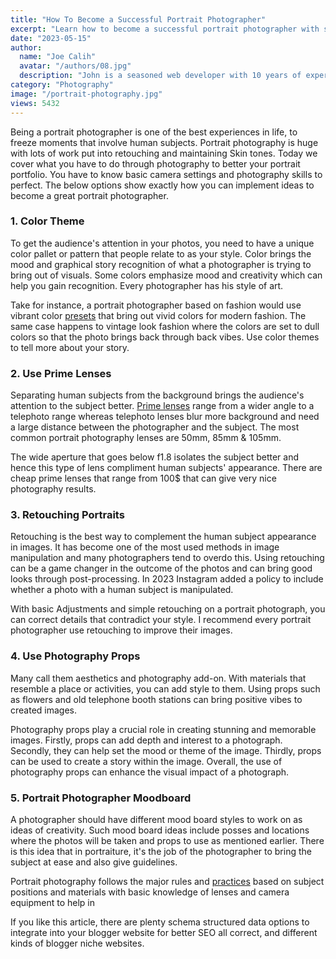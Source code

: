 ```yaml
---
title: "How To Become a Successful Portrait Photographer"
excerpt: "Learn how to become a successful portrait photographer with some photography tricks to improve your skills. Learn portrait photography guide"
date: "2023-05-15"
author:
  name: "Joe Calih"
  avatar: "/authors/08.jpg"
  description: "John is a seasoned web developer with 10 years of experience in React and Next.js."
category: "Photography"
image: "/portrait-photography.jpg"
views: 5432
---
```




Being a portrait photographer is one of the best experiences in life, to freeze moments that involve human subjects. Portrait photography is huge with lots of work put into retouching and maintaining Skin tones. Today we cover what you have to do through photography to better your portrait portfolio. You have to know basic camera settings and photography skills to perfect. The below options show exactly how you can implement ideas to become a great portrait photographer.

### 1. Color Theme

To get the audience's attention in your photos, you need to have a unique color pallet or pattern that people relate to as your style. Color brings the mood and graphical story recognition of what a photographer is trying to bring out of visuals. Some colors emphasize mood and creativity which can help you gain recognition. Every photographer has his style of art.

Take for instance, a portrait photographer based on fashion would use vibrant color [presets](https://joecalih.co.ke/pro-lightroom-presets/) that bring out vivid colors for modern fashion. The same case happens to vintage look fashion where the colors are set to dull colors so that the photo brings back through back vibes. Use color themes to tell more about your story.

### 2. Use Prime Lenses

Separating human subjects from the background brings the audience's attention to the subject better. [Prime lenses](https://en.wikipedia.org/wiki/Prime_lens) range from a wider angle to a telephoto range whereas telephoto lenses blur more background and need a large distance between the photographer and the subject. The most common portrait photography lenses are 50mm, 85mm & 105mm.

The wide aperture that goes below f1.8 isolates the subject better and hence this type of lens compliment human subjects' appearance. There are cheap prime lenses that range from 100$ that can give very nice photography results.

### 3. Retouching Portraits

Retouching is the best way to complement the human subject appearance in images. It has become one of the most used methods in image manipulation and many photographers tend to overdo this. Using retouching can be a game changer in the outcome of the photos and can bring good looks through post-processing. In 2023 Instagram added a policy to include whether a photo with a human subject is manipulated.

With basic Adjustments and simple retouching on a portrait photograph, you can correct details that contradict your style. I recommend every portrait photographer use retouching to improve their images.

### 4. Use Photography Props

Many call them aesthetics and photography add-on. With materials that resemble a place or activities, you can add style to them. Using props such as flowers and old telephone booth stations can bring positive vibes to created images.

Photography props play a crucial role in creating stunning and memorable images. Firstly, props can add depth and interest to a photograph. Secondly, they can help set the mood or theme of the image. Thirdly, props can be used to create a story within the image. Overall, the use of photography props can enhance the visual impact of a photograph.

### 5. Portrait Photographer Moodboard

A photographer should have different mood board styles to work on as ideas of creativity. Such mood board ideas include posses and locations where the photos will be taken and props to use as mentioned earlier. There is this idea that in portraiture, it's the job of the photographer to bring the subject at ease and also give guidelines.

Portrait photography follows the major rules and [practices](https://joecalih.co.ke/how-to-get-photography-services-in-nairobi-kenya/) based on subject positions and materials with basic knowledge of lenses and camera equipment to help in

If you like this article, there are plenty schema structured data options to integrate into your blogger website for better SEO all correct, and different kinds of blogger niche websites.